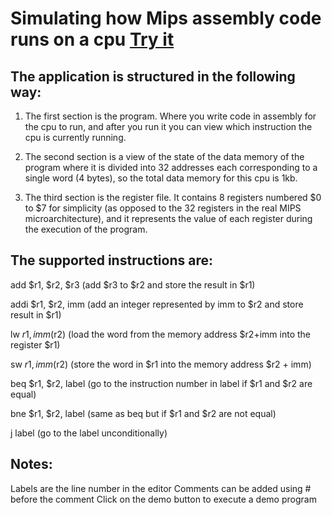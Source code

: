 # Simulating how Mips assembly code runs on a cpu [Try it](https://majdzayyad.github.io/CPU-Simulator/)

## The application is structured in the following way:

1. The first section is the program. Where you write code in assembly for the cpu to run, and after you run it you can view which instruction the cpu is currently running.

2. The second section is a view of the state of the data memory of the program where it is divided into 32 addresses each corresponding to a single word (4 bytes), so the total data memory for this cpu is 1kb.

3. The third section is the register file. It contains 8 registers numbered $0 to $7 for simplicity (as opposed to the 32 registers in the real MIPS microarchitecture), and it represents the value of each register during the execution of the program.

## The supported instructions are:

add $r1, $r2, $r3 (add $r3 to $r2 and store the result in $r1)

addi $r1, $r2, imm (add an integer represented by imm to $r2 and store result in $r1)

lw $r1, imm($r2) (load the word from the memory address $r2+imm into the register $r1)

sw $r1, imm($r2) (store the word in $r1 into the memory address $r2 + imm)

beq $r1, $r2, label (go to the instruction number in label if $r1 and $r2 are equal)

bne $r1, $r2, label (same as beq but if $r1 and $r2 are not equal)

j label (go to the label unconditionally)

## Notes:

Labels are the line number in the editor
Comments can be added using # before the comment
Click on the demo button to execute a demo program


